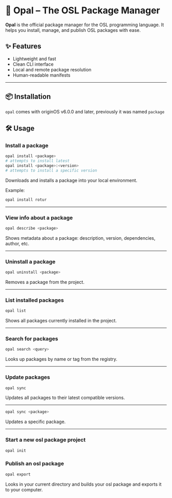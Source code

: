 
# 🌸 Opal – The OSL Package Manager

**Opal** is the official package manager for the OSL programming language. It helps you install, manage, and publish OSL packages with ease.

## ✨ Features

- Lightweight and fast
- Clean CLI interface
- Local and remote package resolution
- Human-readable manifests

---

## 📦 Installation

`opal` comes with originOS v6.0.0 and later, previously it was named `package`

## 🛠️ Usage

### Install a package

```sh
opal install <package>
# attempts to install latest
opal install <package>:<version>
# attempts to install a specific version
````

Downloads and installs a package into your local environment.

Example:

```sh
opal install rotur
```

---

### View info about a package

```sh
opal describe <package>
```

Shows metadata about a package: description, version, dependencies, author, etc.

---

### Uninstall a package

```sh
opal uninstall <package>
```

Removes a package from the project.

---

### List installed packages

```sh
opal list
```

Shows all packages currently installed in the project.

---

### Search for packages

```sh
opal search <query>
```

Looks up packages by name or tag from the registry.

---

### Update packages

```sh
opal sync
```

Updates all packages to their latest compatible versions.

---

```sh
opal sync <package>
```

Updates a specific package.

---

### Start a new osl package project

```sh
opal init
```

### Publish an osl package

```sh
opal export
```

Looks in your current directory and builds your osl package and exports it to your computer.